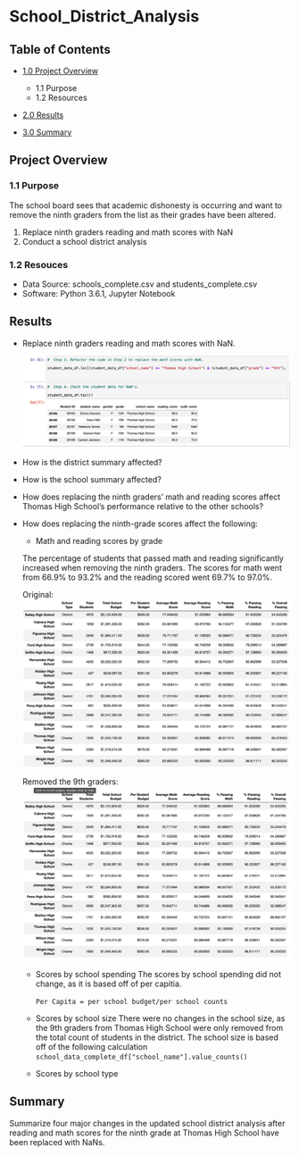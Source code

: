 # School_District_Analysis

## Table of Contents
- [1.0 Project Overview](#Project-Overview)
  * 1.1 Purpose
  * 1.2 Resources
- [2.0 Results](#Results)

- [3.0 Summary](#Summary)

<a name="Project-Overview"></a>
## Project Overview
### 1.1 Purpose
The school board sees that academic dishonesty is occurring and want to remove the ninth graders from the list as their grades have been altered.

 1. Replace ninth graders reading and math scores with NaN
 2. Conduct a school district analysis

### 1.2 Resouces
- Data Source: schools_complete.csv and students_complete.csv
- Software: Python 3.6.1, Jupyter Notebook

<a name="Results"></a>
## Results
* Replace ninth graders reading and math scores with NaN. 
  
  ![alt text](Resource/ninth_nan.png)
  
  
* How is the district summary affected?

* How is the school summary affected?

* How does replacing the ninth graders’ math and reading scores affect Thomas High School’s performance relative to the other schools?

* How does replacing the ninth-grade scores affect the following:
  - Math and reading scores by grade
   
   The percentage of students that passed math and reading significantly increased when removing the ninth graders.  The scores for math went from 66.9% to 93.2% and the reading scored went 69.7% to 97.0%. 
   
   Original:
   ![alt text](Resource/THS_Original.png)
   
   Removed the 9th graders:
   ![alt text](Resource/THS_No_9th.png)
   
  - Scores by school spending
    The scores by school spending did not change, as it is based off of per capitia.
    
    `Per Capita = per school budget/per school counts`
    
  - Scores by school size
   There were no changes in the school size, as the 9th graders from Thomas High School were only removed from the total count of students in the district.  The school size is based off of the following calculation
   `school_data_complete_df["school_name"].value_counts()`
   
  - Scores by school type

<a name="Summary"></a>
## Summary

Summarize four major changes in the updated school district analysis after reading and math scores for the ninth grade at Thomas High School have been replaced with NaNs.

